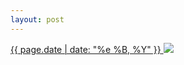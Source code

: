 ```yaml
---
layout: post
---
```


<p>
  <a href="/471">
    <time>{{ page.date | date: "%e %B, %Y" }}</time>
  </a>
  <a href="/471"><img src="{{ site.assets_url }}/471.jpg"/></a>
</p>
